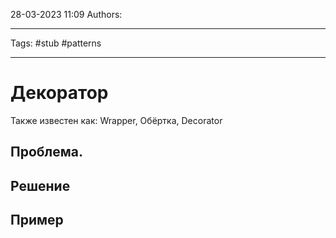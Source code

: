 28-03-2023
11:09
Authors: 
***
Tags: #stub #patterns 
***
# Декоратор
Также известен как: Wrapper, Обёртка, Decorator


## Проблема.


## Решение


## Пример

